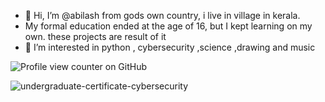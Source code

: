 - 👋 Hi, I’m @abilash  from gods own country, i live in village in kerala.
- My formal education ended at the age of 16, but I kept learning on my own. these projects are result of it
- 👀 I’m interested in python , cybersecurity ,science ,drawing and music

![Profile view counter on GitHub](https://komarev.com/ghpvc/?username=its-me-abi)

![undergraduate-certificate-cybersecurity](https://github.com/user-attachments/assets/c6f4f2d2-5186-4adf-9c26-e3a3fe27e4d0)


<!---
its-me-abi/its-me-abi is a ✨ special ✨ repository because its `README.md` (this file) appears on your GitHub profile.
You can click the Preview link to take a look at your changes.
--->
